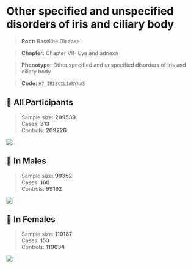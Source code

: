 # Other specified and unspecified disorders of iris and ciliary body

> **Root:** Baseline Disease  

> **Chapter:** Chapter VII- Eye and adnexa  

> **Phenotype:** Other specified and unspecified disorders of iris and ciliary body  

> **Code:** `H7_IRISCILIARYNAS`

## 🧪 All Participants  
> Sample size: **209539**  
> Cases: **313**  
> Controls: **209226**
<img src="/Disease/Figures/ALL/Incidence/H7_IRISCILIARYNAS.png"/>
<CsvTable src="/Disease_Data/ALL/Incidence/COX_H7_IRISCILIARYNAS.csv" label="🔍 View full results" />

## 👨 In Males  
> Sample size: **99352**  
> Cases: **160**  
> Controls: **99192**
<img src="/Disease/Figures/Male/Incidence/H7_IRISCILIARYNAS.png"/>
<CsvTable src="/Disease_Data/Male/Incidence/COX_H7_IRISCILIARYNAS.csv" label="🔍 View full results" />

## 👩 In Females  
> Sample size: **110187**  
> Cases: **153**  
> Controls: **110034**
<img src="/Disease/Figures/Female/Incidence/H7_IRISCILIARYNAS.png"/>
<CsvTable src="/Disease_Data/Female/Incidence/COX_H7_IRISCILIARYNAS.csv" label="🔍 View full results" />
